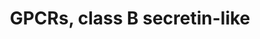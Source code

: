 ---
annotations:
- id: PW:0000125
  parent: signaling pathway
  type: Pathway Ontology
  value: G protein mediated signaling pathway
authors:
- Nsalomonis
- MaintBot
- AlexanderPico
- BruceConklin
- Khanspers
- Egonw
- Eweitz
citedin:
- link: PMC8083324
  title: Bioinformatics and system biology approach to identify the influences of
    SARS-CoV-2 infections to idiopathic pulmonary fibrosis and chronic obstructive
    pulmonary disease patients (2021)
- link: PMC4936435
  title: Transcriptome Alterations In X-Irradiated Human Gingiva Fibroblasts (2016)
communities:
- ONTOX
description: This pathway was created using the GPCRDB (Horn et al., 1998), http://www.gpcr.org/7tm/
  (originally at http://www.cmbi.kun.nl/7tm/). The groupings are based on the GPCR
  phylogenetic tree available from the GPCRDB and the training sets used by Karchin
  et al. (Bioinformatics, 2002, pg. 147-159). The labels indicate children and grandchildren
  of the various classes of GPCRs as described by these references.
last-edited: 2021-05-22
ndex: eb7cca36-8b5f-11eb-9e72-0ac135e8bacf
organisms:
- Homo sapiens
redirect_from:
- /index.php/Pathway:WP334
- /instance/WP334
- /instance/WP334_r117741
revision: r117741
schema-jsonld:
- '@context': https://schema.org/
  '@id': https://wikipathways.github.io/pathways/WP334.html
  '@type': Dataset
  creator:
    '@type': Organization
    name: WikiPathways
  description: This pathway was created using the GPCRDB (Horn et al., 1998), http://www.gpcr.org/7tm/
    (originally at http://www.cmbi.kun.nl/7tm/). The groupings are based on the GPCR
    phylogenetic tree available from the GPCRDB and the training sets used by Karchin
    et al. (Bioinformatics, 2002, pg. 147-159). The labels indicate children and grandchildren
    of the various classes of GPCRs as described by these references.
  keywords:
  - ADCYAP1R1
  - CALCR
  - CALCRL
  - CD97
  - CRHR1
  - CRHR2
  - ELTD1
  - EMR1
  - EMR2
  - GCGR
  - GHRHR
  - GIPR
  - GLP1R
  - GLP2R
  - GPR64
  - LPHN1
  - LPHN2
  - LPHN3
  - PTHR1
  - PTHR2
  - SCTR
  - VIPR1
  - VIPR2
  license: CC0
  name: GPCRs, class B secretin-like
seo: CreativeWork
title: GPCRs, class B secretin-like
wpid: WP334
---